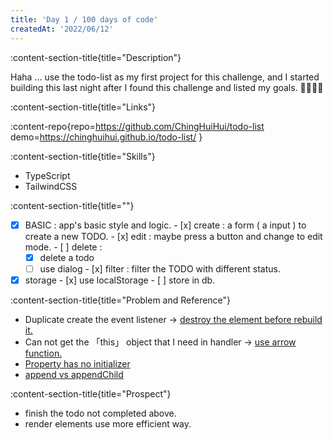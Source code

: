 ```yaml
---
title: 'Day 1 / 100 days of code'
createdAt: '2022/06/12'
---
```

:content-section-title{title="Description"}

Haha ... use the todo-list as my first project for this challenge, and I started building this last night after I found this challenge and listed my goals. 👩‍💻👩‍💻

:content-section-title{title="Links"}

:content-repo{repo=https://github.com/ChingHuiHui/todo-list demo=https://chinghuihui.github.io/todo-list/ }

:content-section-title{title="Skills"}

- TypeScript
- TailwindCSS

:content-section-title{title=""}

  - [x]  BASIC : app's basic style and logic.
    - [x]  create : a form ( a input ) to create a new TODO.
    - [x]  edit :  maybe press a button and change to edit mode.
    - [ ]  delete :
      - [x]  delete a todo
      - [ ]  use dialog
    - [x]  filter : filter the TODO with different status.
  - [x]  storage
    - [x]  use localStorage
    - [ ]  store in db.

:content-section-title{title="Problem and Reference"}

- Duplicate create the event listener -> [destroy the element before rebuild it.](https://stackoverflow.com/questions/5933157/how-to-remove-an-html-element-using-javascript)
- Can not get the 「this」 object that I need in handler -> [use arrow function.](https://stackoverflow.com/questions/1338599/the-value-of-this-within-the-handler-using-addeventlistener)
- [Property has no initializer](https://stackoverflow.com/questions/49699067/property-has-no-initializer-and-is-not-definitely-assigned-in-the-construc)
- [append vs appendChild](https://dev.to/ibn_abubakre/append-vs-appendchild-a4m)

:content-section-title{title="Prospect"}

- finish the todo not completed above.
- render elements use more efficient way.

